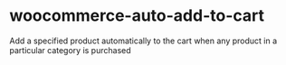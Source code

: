 # woocommerce-auto-add-to-cart
Add a specified product automatically to the cart when any product in a particular category is purchased
